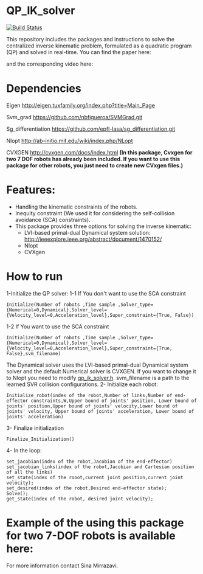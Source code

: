 # QP_IK_solver
[![Build Status](https://travis-ci.org/sinamr66/QP_IK_solver.svg?branch=master)](https://travis-ci.org/sinamr66/QP_IK_solver)

This repository includes the packages and instructions to solve the centralized inverse kinematic problem, formulated as a quadratic program (QP) and solved in real-time. You can find the paper here:


and the corresponding video here: 




#  Dependencies
Eigen http://eigen.tuxfamily.org/index.php?title=Main_Page

Svm_grad https://github.com/nbfigueroa/SVMGrad.git

Sg_differentiation https://github.com/epfl-lasa/sg_differentiation.git

Nlopt http://ab-initio.mit.edu/wiki/index.php/NLopt

CVXGEN http://cvxgen.com/docs/index.html **(In this package, Cvxgen for two 7 DOF robots has already been included. If you want to use this package for other robots, you just need to create new CVxgen files.)**

# Features:

- Handling the kinematic constraints of the robots.
- Inequity constraint (We used it for considering the self-collision avoidance (SCA) constraints).
- This package provides three options for solving the inverse kinematic:
  - LVI-based primal-dual Dynamical system solution: http://ieeexplore.ieee.org/abstract/document/1470152/
  - Nlopt
  - CVXgen
  
# How to run
 
1-Initialize the QP solver:
  1-1 If You don't want to use the SCA constraint
```
Initialize(Number of robots ,Time sample ,Solver_type={Numerical=0,Dynamical},Solver_level={Velocity_level=0,Acceleration_level},Super_constraint={True, False})
```
  1-2 If You want to use the SCA constraint
```
Initialize(Number of robots ,Time sample ,Solver_type={Numerical=0,Dynamical},Solver_level={Velocity_level=0,Acceleration_level},Super_constraint={True, False},svm_filename)
```
The Dynamical solver uses the LVI-based primal-dual Dynamical system solver and the default Numerical solver is CVXGEN. If you want to change it to Nlopt you need to modify  [qp_ik_solver.h](https://github.com/sinamr66/QP_IK_solver/blob/master/include/qp_ik_solver.h). svm_filename is a path to the learned SVR collision configurations. 
2- Initialize each robot:
```
Initialize_robot(index of the robot,Number of links,Number of end-effector constraints,W,Upper bound of joints' position, Lower bound of joints' position,Upper bound of joints' velocity,Lower bound of joints' velocity, Upper bound of joints' acceleration, Lower bound of joints' acceleration)
``` 
3- Finalize initialization 
```
Finalize_Initialization()
``` 
4- In the loop:
```
set_jacobian(index of the robot,Jacobian of the end-effector)
set_jacobian_links(index of the robot,Jacobian and Cartesian position of all the links)
set_state(index of the rooot,current joint position,current joint velocity);
set_desired(index of the robot,Desired end-effector state);
Solve();
get_state(index of the robot, desired joint velocity);
```
# Example of the using this package for two 7-DOF robots is available here:



For more information contact Sina Mirrazavi.
